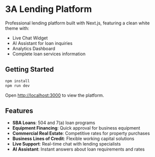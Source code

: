 # 3A Lending Platform

Professional lending platform built with Next.js, featuring a clean white theme with:
- Live Chat Widget
- AI Assistant for loan inquiries
- Analytics Dashboard
- Complete loan services information

## Getting Started

```bash
npm install
npm run dev
```

Open [http://localhost:3000](http://localhost:3000) to view the platform.

## Features

- **SBA Loans**: 504 and 7(a) loan programs
- **Equipment Financing**: Quick approval for business equipment
- **Commercial Real Estate**: Competitive rates for property purchases
- **Business Lines of Credit**: Flexible working capital solutions
- **Live Support**: Real-time chat with lending specialists
- **AI Assistant**: Instant answers about loan requirements and rates